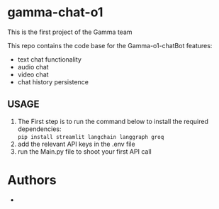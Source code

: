 # gamma-chat-o1
This is the first project of the Gamma team

This repo contains the code base for the Gamma-o1-chatBot
features:
- text chat functionality
- audio chat
- video chat
- chat history persistence

## USAGE
1. The First step is to run the command below to install the required dependencies:<br>
    `pip install streamlit langchain langgraph groq`
2.  add the relevant API keys in the .env file
3. run the Main.py file to shoot your first API call

# Authors
- 
